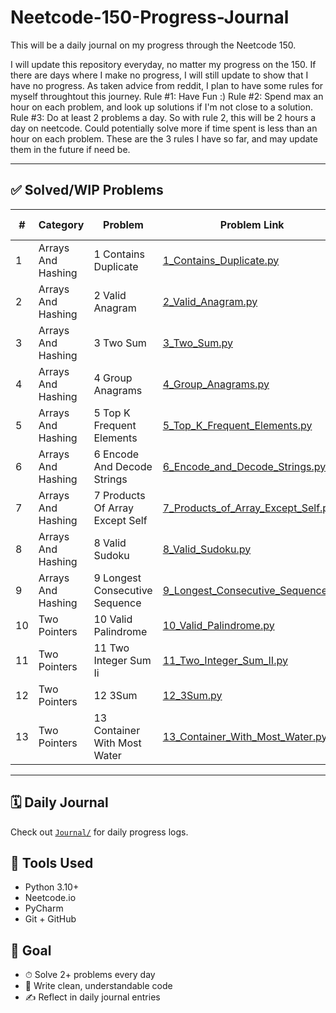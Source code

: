 # Neetcode-150-Progress-Journal
This will be a daily journal on my progress through the Neetcode 150.

I will update this repository everyday, no matter my progress on the 150. If there are days where I make no progress, I will still update to show that I have no progress. As taken advice from reddit, I plan to have some rules for myself throughtout this journey.
Rule #1: Have Fun :)
Rule #2: Spend max an hour on each problem, and look up solutions if I'm not close to a solution. 
Rule #3: Do at least 2 problems a day. So with rule 2, this will be 2 hours a day on neetcode. Could potentially solve more if time spent is less than an hour on each problem.
These are the 3 rules I have so far, and may update them in the future if need be.

---

## ✅ Solved/WIP Problems

| #  | Category         | Problem   | Problem Link                | Optimal TSC?           | Solved?   |
|----|------------------|-----------|-----------------------------|------------------------|-----------|
| 1 | Arrays And Hashing | 1 Contains Duplicate | [1_Contains_Duplicate.py](Arrays_and_Hashing/1_Contains_Duplicate.py) | ✅ | ✅ |
| 2 | Arrays And Hashing | 2 Valid Anagram | [2_Valid_Anagram.py](Arrays_and_Hashing/2_Valid_Anagram.py) | ✅ | ✅ |
| 3 | Arrays And Hashing | 3 Two Sum | [3_Two_Sum.py](Arrays_and_Hashing/3_Two_Sum.py) | ✅ | ✅ |
| 4 | Arrays And Hashing | 4 Group Anagrams | [4_Group_Anagrams.py](Arrays_and_Hashing/4_Group_Anagrams.py) | ✅ | ✅ |
| 5 | Arrays And Hashing | 5 Top K Frequent Elements | [5_Top_K_Frequent_Elements.py](Arrays_and_Hashing/5_Top_K_Frequent_Elements.py) | ❌ | ✅ |
| 6 | Arrays And Hashing | 6 Encode And Decode Strings | [6_Encode_and_Decode_Strings.py](Arrays_and_Hashing/6_Encode_and_Decode_Strings.py) | ❌ | ❌ |
| 7 | Arrays And Hashing | 7 Products Of Array Except Self | [7_Products_of_Array_Except_Self.py](Arrays_and_Hashing/7_Products_of_Array_Except_Self.py) | ✅ | ✅ |
| 8 | Arrays And Hashing | 8 Valid Sudoku | [8_Valid_Sudoku.py](Arrays_and_Hashing/8_Valid_Sudoku.py) | ✅ | ✅ |
| 9 | Arrays And Hashing | 9 Longest Consecutive Sequence | [9_Longest_Consecutive_Sequence.py](Arrays_and_Hashing/9_Longest_Consecutive_Sequence.py) | ❌ | ✅ |
| 10 | Two Pointers | 10 Valid Palindrome | [10_Valid_Palindrome.py](Two_Pointers/10_Valid_Palindrome.py) | ✅ | ✅ |
| 11 | Two Pointers | 11 Two Integer Sum Ii | [11_Two_Integer_Sum_II.py](Two_Pointers/11_Two_Integer_Sum_II.py) | ✅ | ✅ |
| 12 | Two Pointers | 12 3Sum | [12_3Sum.py](Two_Pointers/12_3Sum.py) | ❌ | ✅ |
| 13 | Two Pointers | 13 Container With Most Water | [13_Container_With_Most_Water.py](Two_Pointers/13_Container_With_Most_Water.py) | ❌ | ❌ |

---

## 🗓 Daily Journal

Check out [`Journal/`](Journal/) for daily progress logs.

## 🧰 Tools Used

- Python 3.10+
- Neetcode.io
- PyCharm
- Git + GitHub

## 🎯 Goal

- ⏱ Solve 2+ problems every day
- 🧼 Write clean, understandable code
- ✍️ Reflect in daily journal entries
